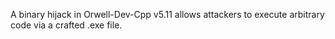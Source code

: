  A binary hijack in Orwell-Dev-Cpp v5.11 allows attackers to execute arbitrary code via a crafted .exe file.
